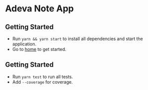 # Adeva Note App

## Getting Started

* Run `yarn && yarn start` to install all dependencies and start the application.
* Go to [home](http://localhost:8080) to get started.

## Getting Started

* Run `yarn test` to run all tests.
* Add `--coverage` for coverage.